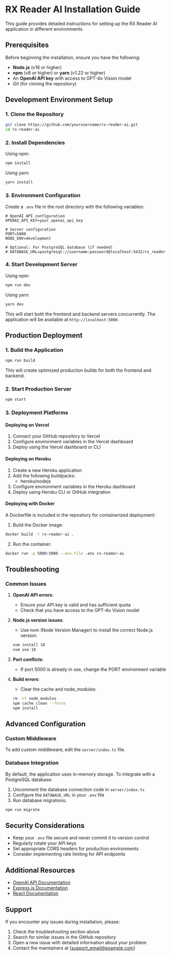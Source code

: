 # RX Reader AI Installation Guide

This guide provides detailed instructions for setting up the RX Reader AI application in different environments.

## Prerequisites

Before beginning the installation, ensure you have the following:

- **Node.js** (v18 or higher)
- **npm** (v8 or higher) or **yarn** (v1.22 or higher)
- An **OpenAI API key** with access to GPT-4o Vision model
- Git (for cloning the repository)

## Development Environment Setup

### 1. Clone the Repository

```bash
git clone https://github.com/yourusername/rx-reader-ai.git
cd rx-reader-ai
```

### 2. Install Dependencies

Using npm:
```bash
npm install
```

Using yarn:
```bash
yarn install
```

### 3. Environment Configuration

Create a `.env` file in the root directory with the following variables:

```
# OpenAI API configuration
OPENAI_API_KEY=your_openai_api_key

# Server configuration
PORT=5000
NODE_ENV=development

# Optional: For PostgreSQL database (if needed)
# DATABASE_URL=postgresql://username:password@localhost:5432/rx_reader
```

### 4. Start Development Server

Using npm:
```bash
npm run dev
```

Using yarn:
```bash
yarn dev
```

This will start both the frontend and backend servers concurrently. The application will be available at `http://localhost:5000`.

## Production Deployment

### 1. Build the Application

```bash
npm run build
```

This will create optimized production builds for both the frontend and backend.

### 2. Start Production Server

```bash
npm start
```

### 3. Deployment Platforms

#### Deploying on Vercel

1. Connect your GitHub repository to Vercel
2. Configure environment variables in the Vercel dashboard
3. Deploy using the Vercel dashboard or CLI

#### Deploying on Heroku

1. Create a new Heroku application
2. Add the following buildpacks:
   - heroku/nodejs
3. Configure environment variables in the Heroku dashboard
4. Deploy using Heroku CLI or GitHub integration

#### Deploying with Docker

A Dockerfile is included in the repository for containerized deployment:

1. Build the Docker image:
```bash
docker build -t rx-reader-ai .
```

2. Run the container:
```bash
docker run -p 5000:5000 --env-file .env rx-reader-ai
```

## Troubleshooting

### Common Issues

1. **OpenAI API errors**:
   - Ensure your API key is valid and has sufficient quota
   - Check that you have access to the GPT-4o Vision model

2. **Node.js version issues**:
   - Use nvm (Node Version Manager) to install the correct Node.js version:
   ```bash
   nvm install 18
   nvm use 18
   ```

3. **Port conflicts**:
   - If port 5000 is already in use, change the PORT environment variable

4. **Build errors**:
   - Clear the cache and node_modules:
   ```bash
   rm -rf node_modules
   npm cache clean --force
   npm install
   ```

## Advanced Configuration

### Custom Middleware

To add custom middleware, edit the `server/index.ts` file.

### Database Integration

By default, the application uses in-memory storage. To integrate with a PostgreSQL database:

1. Uncomment the database connection code in `server/index.ts`
2. Configure the `DATABASE_URL` in your `.env` file
3. Run database migrations:
```bash
npm run migrate
```

## Security Considerations

- Keep your `.env` file secure and never commit it to version control
- Regularly rotate your API keys
- Set appropriate CORS headers for production environments
- Consider implementing rate limiting for API endpoints

## Additional Resources

- [OpenAI API Documentation](https://platform.openai.com/docs/api-reference)
- [Express.js Documentation](https://expressjs.com/)
- [React Documentation](https://reactjs.org/docs/getting-started.html)

## Support

If you encounter any issues during installation, please:

1. Check the troubleshooting section above
2. Search for similar issues in the GitHub repository
3. Open a new issue with detailed information about your problem
4. Contact the maintainers at [support_email@example.com]